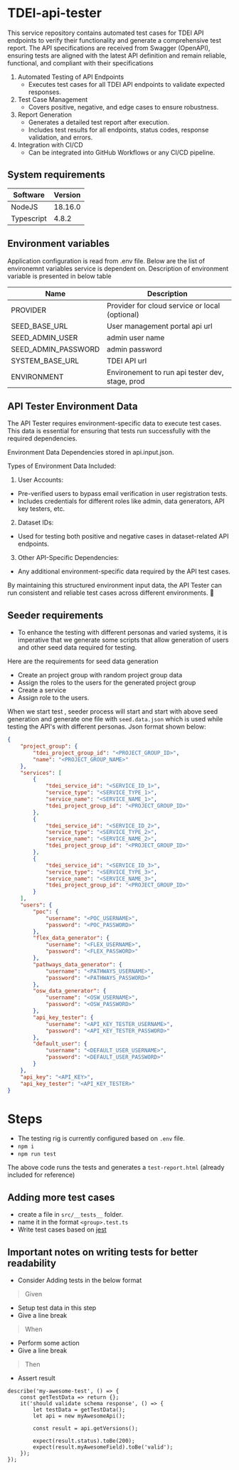 # TDEI-api-tester

This service repository contains automated test cases for TDEI API endpoints to verify their functionality and generate a comprehensive test report. The API specifications are received from Swagger (OpenAPI), ensuring tests are aligned with the latest API definition and remain reliable, functional, and compliant with their specifications

1. Automated Testing of API Endpoints
   - Executes test cases for all TDEI API endpoints to validate expected responses.
2. Test Case Management
	- Covers positive, negative, and edge cases to ensure robustness.
3.	Report Generation
	- Generates a detailed test report after execution.
	- Includes test results for all endpoints, status codes, response validation, and errors.
4.	Integration with CI/CD
	- Can be integrated into GitHub Workflows or any CI/CD pipeline.

## System requirements
| Software | Version|
|----|---|
| NodeJS | 18.16.0|
| Typescript | 4.8.2 |

## Environment variables

Application configuration is read from .env file. Below are the list of environemnt variables service is dependent on. Description of environment variable is presented in below table

|Name| Description |
|--|--|
| PROVIDER | Provider for cloud service or local (optional)|
|SEED_BASE_URL | User management portal api url  |
|SEED_ADMIN_USER | admin user name|
|SEED_ADMIN_PASSWORD |admin password|
|SYSTEM_BASE_URL | TDEI API url|
|ENVIRONMENT | Environement to run api tester dev, stage, prod|


## API Tester Environment Data

The API Tester requires environment-specific data to execute test cases. This data is essential for ensuring that tests run successfully with the required dependencies.

Environment Data Dependencies stored in api.input.json.

Types of Environment Data Included:
1.	User Accounts:
- Pre-verified users to bypass email verification in user registration tests.
- Includes credentials for different roles like admin, data generators, API key testers, etc.
2.	Dataset IDs:
- Used for testing both positive and negative cases in dataset-related API endpoints.
3. Other API-Specific Dependencies:
- Any additional environment-specific data required by the API test cases.

By maintaining this structured environment input data, the API Tester can run consistent and reliable test cases across different environments. 🚀

## Seeder requirements
- To enhance the testing with different personas and varied systems, it is imperative that we generate some scripts that allow generation of users and other seed data required for testing.

Here are the requirements for seed data generation

- Create an project group with random project group data
- Assign the roles to the users for the generated project group
- Create a service
- Assign role to the users.

When we start test , seeder process will start and start with above seed generation and generate one file with `seed.data.json` which is used while testing the API's with different personas. Json format shown below:

```json
{
    "project_group": {
        "tdei_project_group_id": "<PROJECT_GROUP_ID>",
        "name": "<PROJECT_GROUP_NAME>"
    },
    "services": [
        {
            "tdei_service_id": "<SERVICE_ID_1>",
            "service_type": "<SERVICE_TYPE_1>",
            "service_name": "<SERVICE_NAME_1>",
            "tdei_project_group_id": "<PROJECT_GROUP_ID>"
        },
        {
            "tdei_service_id": "<SERVICE_ID_2>",
            "service_type": "<SERVICE_TYPE_2>",
            "service_name": "<SERVICE_NAME_2>",
            "tdei_project_group_id": "<PROJECT_GROUP_ID>"
        },
        {
            "tdei_service_id": "<SERVICE_ID_3>",
            "service_type": "<SERVICE_TYPE_3>",
            "service_name": "<SERVICE_NAME_3>",
            "tdei_project_group_id": "<PROJECT_GROUP_ID>"
        }
    ],
    "users": {
        "poc": {
            "username": "<POC_USERNAME>",
            "password": "<POC_PASSWORD>"
        },
        "flex_data_generator": {
            "username": "<FLEX_USERNAME>",
            "password": "<FLEX_PASSWORD>"
        },
        "pathways_data_generator": {
            "username": "<PATHWAYS_USERNAME>",
            "password": "<PATHWAYS_PASSWORD>"
        },
        "osw_data_generator": {
            "username": "<OSW_USERNAME>",
            "password": "<OSW_PASSWORD>"
        },
        "api_key_tester": {
            "username": "<API_KEY_TESTER_USERNAME>",
            "password": "<API_KEY_TESTER_PASSWORD>"
        },
        "default_user": {
            "username": "<DEFAULT_USER_USERNAME>",
            "password": "<DEFAULT_USER_PASSWORD>"
        }
    },
    "api_key": "<API_KEY>",
    "api_key_tester": "<API_KEY_TESTER>"
}

```

# Steps
- The testing rig is currently configured based on `.env` file.
- `npm i`
- `npm run test`

The above code runs the tests and generates a `test-report.html` (already included for reference)


## Adding more test cases
- create a file in `src/__tests__` folder.
- name it in the format `<group>.test.ts`
- Write test cases based on [jest](https://jestjs.io/docs/getting-started)

## Important notes on writing tests for better readability
- Consider Adding tests in the below format
> Given
- Setup test data in this step
- Give a line break
> When
- Perform some action
- Give a line break
> Then
- Assert result

```  
describe('my-awesome-test', () => {
	const getTestData => return {};
	it('should validate schema response', () => {
		let testData = getTestData();
		let api = new myAwesomeApi();
		
		const result = api.getVersions();

		expect(result.status).toBe(200);
		expect(result.myAwesomeField).toBe('valid');
	});
});
```
